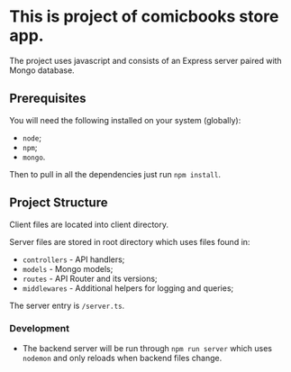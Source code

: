 # This is project of comicbooks store app.

The project uses javascript and consists of an Express server paired with Mongo database.

## Prerequisites

You will need the following installed on your system (globally):
* `node`;
* `npm`;
* `mongo`.

Then to pull in all the dependencies just run `npm install`.

## Project Structure

Client files are located into client directory.

Server files are stored in root directory which uses files found in:
* `controllers` - API handlers;
* `models` - Mongo models;
* `routes` - API Router and its versions;
* `middlewares` - Additional helpers for logging and queries;

The server entry is `/server.ts`.

### Development

* The backend server will be run through `npm run server` which uses `nodemon` and only reloads when backend files change.
